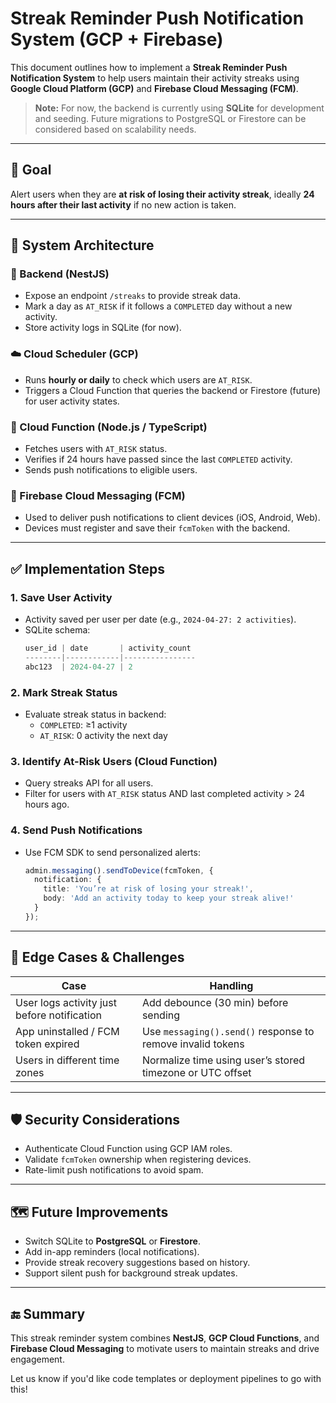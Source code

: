 # Streak Reminder Push Notification System (GCP + Firebase)

This document outlines how to implement a **Streak Reminder Push Notification System** to help users maintain their activity streaks using **Google Cloud Platform (GCP)** and **Firebase Cloud Messaging (FCM)**.

> **Note:** For now, the backend is currently using **SQLite** for development and seeding. Future migrations to PostgreSQL or Firestore can be considered based on scalability needs.

---

## 📌 Goal
Alert users when they are **at risk of losing their activity streak**, ideally **24 hours after their last activity** if no new action is taken.

---

## 🧱 System Architecture

### 🔧 Backend (NestJS)
- Expose an endpoint `/streaks` to provide streak data.
- Mark a day as `AT_RISK` if it follows a `COMPLETED` day without a new activity.
- Store activity logs in SQLite (for now).

### ☁️ Cloud Scheduler (GCP)
- Runs **hourly or daily** to check which users are `AT_RISK`.
- Triggers a Cloud Function that queries the backend or Firestore (future) for user activity states.

### 🔁 Cloud Function (Node.js / TypeScript)
- Fetches users with `AT_RISK` status.
- Verifies if 24 hours have passed since the last `COMPLETED` activity.
- Sends push notifications to eligible users.

### 🔔 Firebase Cloud Messaging (FCM)
- Used to deliver push notifications to client devices (iOS, Android, Web).
- Devices must register and save their `fcmToken` with the backend.

---

## ✅ Implementation Steps

### 1. Save User Activity
- Activity saved per user per date (e.g., `2024-04-27: 2 activities`).
- SQLite schema:
  ```ts
  user_id | date       | activity_count
  --------|------------|----------------
  abc123  | 2024-04-27 | 2
  ```

### 2. Mark Streak Status
- Evaluate streak status in backend:
  - `COMPLETED`: ≥1 activity
  - `AT_RISK`: 0 activity the next day

### 3. Identify At-Risk Users (Cloud Function)
- Query streaks API for all users.
- Filter for users with `AT_RISK` status AND last completed activity > 24 hours ago.

### 4. Send Push Notifications
- Use FCM SDK to send personalized alerts:
  ```ts
  admin.messaging().sendToDevice(fcmToken, {
    notification: {
      title: 'You’re at risk of losing your streak!',
      body: 'Add an activity today to keep your streak alive!'
    }
  });
  ```

---

## 🧪 Edge Cases & Challenges

| Case | Handling |
|------|----------|
| User logs activity just before notification | Add debounce (30 min) before sending |
| App uninstalled / FCM token expired | Use `messaging().send()` response to remove invalid tokens |
| Users in different time zones | Normalize time using user’s stored timezone or UTC offset |

---

## 🛡️ Security Considerations
- Authenticate Cloud Function using GCP IAM roles.
- Validate `fcmToken` ownership when registering devices.
- Rate-limit push notifications to avoid spam.

---

## 🗺️ Future Improvements
- Switch SQLite to **PostgreSQL** or **Firestore**.
- Add in-app reminders (local notifications).
- Provide streak recovery suggestions based on history.
- Support silent push for background streak updates.

---

## 🔚 Summary
This streak reminder system combines **NestJS**, **GCP Cloud Functions**, and **Firebase Cloud Messaging** to motivate users to maintain streaks and drive engagement.

Let us know if you'd like code templates or deployment pipelines to go with this!

